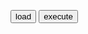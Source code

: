 <script src="https://apis.google.com/js/api.js"></script>
<script>
  /**
   * Sample JavaScript code for youtube.videos.list
   * See instructions for running APIs Explorer code samples locally:
   * https://developers.google.com/explorer-help/guides/code_samples#javascript
   */

  function loadClient() {
    gapi.client.setApiKey("AIzaSyAYTm2gGb3Dg6xhmr7MHNxLMreiX8-BRgE");
    return gapi.client.load("https://www.googleapis.com/discovery/v1/apis/youtube/v3/rest")
        .then(function() { console.log("GAPI client loaded for API"); },
              function(err) { console.error("Error loading GAPI client for API", err); });
  }
  // Make sure the client is loaded before calling this method.
  function execute() {
    return gapi.client.youtube.videos.list({
      "part": "snippet,contentDetails,statistics",
      "chart": "mostPopular",
      "regionCode": "US"
    })
        .then(function(response) {
                // Handle the results here (response.result has the parsed body).
                //console.log("Response", response);
			console.log("items");
			console.log(response.result.items);
			console.log("item");
			console.log(response.result.items[0].id);
              },
              function(err) { console.error("Execute error", err); });
  }
  gapi.load("client");
</script>
<button onclick="loadClient()">load</button>
<button onclick="execute()">execute</button>



<!-- Embedded Video -->

